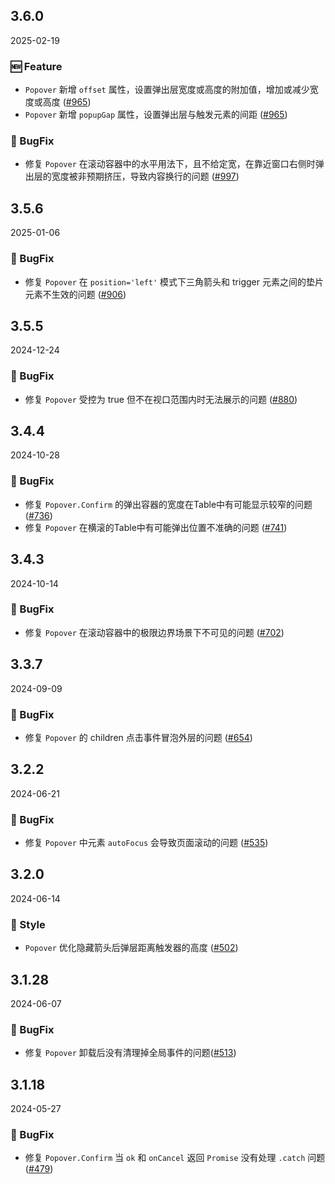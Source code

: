## 3.6.0
2025-02-19

### 🆕 Feature
- `Popover` 新增 `offset` 属性，设置弹出层宽度或高度的附加值，增加或减少宽度或高度 ([#965](https://github.com/sheinsight/shineout-next/pull/965))
- `Popover` 新增 `popupGap` 属性，设置弹出层与触发元素的间距 ([#965](https://github.com/sheinsight/shineout-next/pull/965))

### 🐞 BugFix
- 修复 `Popover` 在滚动容器中的水平用法下，且不给定宽，在靠近窗口右侧时弹出层的宽度被非预期挤压，导致内容换行的问题 ([#997](https://github.com/sheinsight/shineout-next/pull/997))


## 3.5.6
2025-01-06

### 🐞 BugFix
- 修复 `Popover` 在 `position='left'` 模式下三角箭头和 trigger 元素之间的垫片元素不生效的问题 ([#906](https://github.com/sheinsight/shineout-next/pull/906))

## 3.5.5
2024-12-24

### 🐞 BugFix
- 修复 `Popover` 受控为 true 但不在视口范围内时无法展示的问题 ([#880](https://github.com/sheinsight/shineout-next/pull/880))

## 3.4.4
2024-10-28

### 🐞 BugFix
- 修复 `Popover.Confirm` 的弹出容器的宽度在Table中有可能显示较窄的问题 ([#736](https://github.com/sheinsight/shineout-next/pull/736))
- 修复 `Popover` 在横滚的Table中有可能弹出位置不准确的问题 ([#741](https://github.com/sheinsight/shineout-next/pull/741))


## 3.4.3
2024-10-14

### 🐞 BugFix
- 修复 `Popover` 在滚动容器中的极限边界场景下不可见的问题 ([#702](https://github.com/sheinsight/shineout-next/pull/702))


## 3.3.7
2024-09-09

### 🐞 BugFix
- 修复 `Popover` 的 children 点击事件冒泡外层的问题 ([#654](https://github.com/sheinsight/shineout-next/pull/654))

## 3.2.2
2024-06-21

### 🐞 BugFix
- 修复 `Popover` 中元素 `autoFocus` 会导致页面滚动的问题 ([#535](https://github.com/sheinsight/shineout-next/pull/535))


## 3.2.0
2024-06-14


### 💅 Style

- `Popover` 优化隐藏箭头后弹层距离触发器的高度 ([#502](https://github.com/sheinsight/shineout-next/pull/502))

## 3.1.28
2024-06-07

### 🐞 BugFix

- 修复 `Popover` 卸载后没有清理掉全局事件的问题([#513](https://github.com/sheinsight/shineout-next/pull/513))

## 3.1.18
2024-05-27

### 🐞 BugFix

- 修复 `Popover.Confirm` 当 `ok` 和 `onCancel` 返回 `Promise` 没有处理 `.catch` 问题([#479](https://github.com/sheinsight/shineout-next/pull/479))






